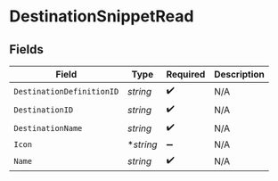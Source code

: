 # DestinationSnippetRead


## Fields

| Field                     | Type                      | Required                  | Description               |
| ------------------------- | ------------------------- | ------------------------- | ------------------------- |
| `DestinationDefinitionID` | *string*                  | :heavy_check_mark:        | N/A                       |
| `DestinationID`           | *string*                  | :heavy_check_mark:        | N/A                       |
| `DestinationName`         | *string*                  | :heavy_check_mark:        | N/A                       |
| `Icon`                    | **string*                 | :heavy_minus_sign:        | N/A                       |
| `Name`                    | *string*                  | :heavy_check_mark:        | N/A                       |